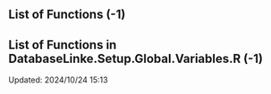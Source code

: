 ## List of Functions (-1) 
## List of Functions in DatabaseLinke.Setup.Global.Variables.R (-1) 
Updated: 2024/10/24 15:13
